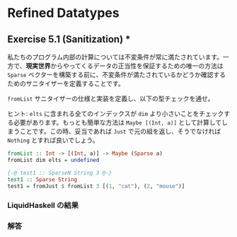# Refined Datatypes

## Exercise 5.1 (Sanitization) *

私たちのプログラム内部の計算については不変条件が常に満たされています。一方で、**現実世界**からやってくるデータの正当性を保証するための唯一の方法は `Sparse` ベクターを構築する前に、不変条件が満たされているかどうか確認するためのサニタイザーを定義することです。

`fromList` サニタイザーの仕様と実装を定義し、以下の型チェックを通せ。

ヒント: `elts` に含まれる全てのインデックスが `dim` より小さいことをチェックする必要があります。もっとも簡単な方法は `Maybe [(Int, a)]` として計算してしまうことです。この時、妥当であれば `Just` で元の組を返し、そうでなければ `Nothing` とすれば良いでしょう。

```haskell
fromList :: Int -> [(Int, a)] -> Maybe (Sparse a)
fromList dim elts = undefined

{-@ test1 :: SparseN String 3 @-}
test1 :: Sparse String
test1 = fromJust $ fromList 3 [(1, "cat"), (2, "mouse")]
```

### LiquidHaskell の結果

### 解答

```haskell

```

